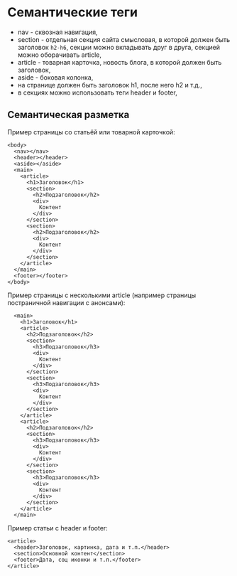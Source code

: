 # Семантические теги
- nav - сквозная навигация,
- section - отдельная секция сайта смысловая, в которой должен быть заголовок `h2-h6`, секции можно вкладывать друг в друга, секцией можно оборачивать article,
- article - товарная карточка, новость блога, в которой должен быть заголовок,
- aside - боковая колонка,
- на странице должен быть заголовок h1, после него h2 и т.д.,
- в секциях можно использовать теги header и footer,

## Семантическая разметка

Пример страницы со статьёй или товарной карточкой:

    <body>
      <nav></nav>
      <header></header>
      <aside></aside>
      <main>
        <article>
          <h1>Заголовок</h1>
          <section>
            <h2>Подзаголовок</h2>
            <div>
              Контент
            </div>
          </section>
          <section>
            <h2>Подзаголовок</h2>
            <div>
              Контент
            </div>
          </section>
        </article>
      </main>
      <footer></footer>
    </body>

Пример страницы с несколькими article (например страницы постраничной навигации с анонсами):

      <main>
        <h1>Заголовок</h1>
        <article>
          <h2>Подзаголовок</h2>
          <section>
            <h3>Подзаголовок</h3>
            <div>
              Контент
            </div>
          </section>
          <section>
            <h3>Подзаголовок</h3>
            <div>
              Контент
            </div>
          </section>
        </article>
        <article>
          <h2>Подзаголовок</h2>
          <section>
            <h3>Подзаголовок</h3>
            <div>
              Контент
            </div>
          </section>
          <section>
            <h3>Подзаголовок</h3>
            <div>
              Контент
            </div>
          </section>
        </article>
      </main>

Пример статьи с header и footer:

    <article>
      <header>Заголовок, картинка, дата и т.п.</header>
      <section>Основной контент</section>
      <footer>Дата, соц иконки и т.п.</footer>
    </article>

